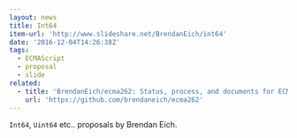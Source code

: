 ```yaml
---
layout: news
title: Int64
item-url: 'http://www.slideshare.net/BrendanEich/int64'
date: '2016-12-04T14:26:38Z'
tags:
  - ECMAScript
  - proposal
  - slide
related:
  - title: 'BrendanEich/ecma262: Status, process, and documents for ECMA262'
    url: 'https://github.com/brendaneich/ecma262'
---
```

`Int64`, `Uint64` etc.. proposals by Brendan Eich.

